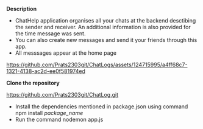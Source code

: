 **Description**

- ChatHelp application organises all your chats at the backend desctibing the sender and receiver. 
An additional information is also provided for the time message was sent.
- You can also create new messages and send it your friends through this app. 
- All messsages appear at the home page

https://github.com/Prats2303git/ChatLogs/assets/124715995/a4ff68c7-1321-4138-ac2d-ee0f581974ed

**Clone the repository**

https://github.com/Prats2303git/ChatLog.git

- Install the dependencies mentioned in package.json using command npm install *package_name*
- Run the command nodemon app.js

